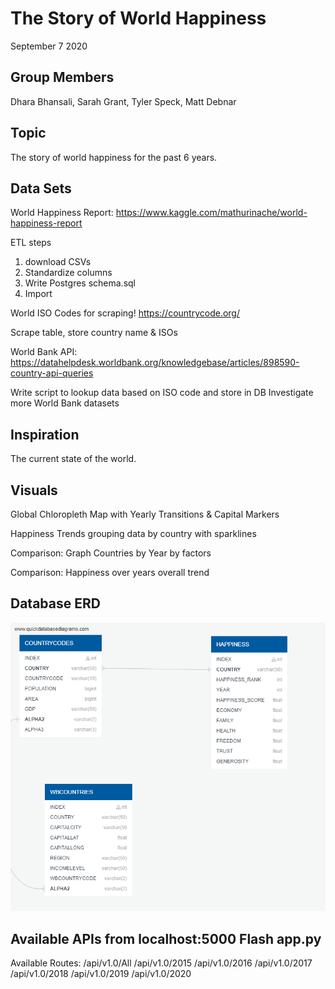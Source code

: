 # The Story of World Happiness
September 7 2020

## Group Members
Dhara Bhansali, Sarah Grant, Tyler Speck, Matt Debnar

## Topic
The story of world happiness for the past 6 years.

## Data Sets
World Happiness Report: https://www.kaggle.com/mathurinache/world-happiness-report

ETL steps
1. download CSVs
2. Standardize columns
3. Write Postgres schema.sql
4. Import

World ISO Codes for scraping! https://countrycode.org/ 

Scrape table, store country name & ISOs

World Bank API: https://datahelpdesk.worldbank.org/knowledgebase/articles/898590-country-api-queries

Write script to lookup data based on ISO code and store in DB
Investigate more World Bank datasets

## Inspiration
The current state of the world.

## Visuals
Global Chloropleth Map with Yearly Transitions & Capital Markers

Happiness Trends grouping data by country with sparklines

Comparison: Graph Countries by Year by factors

Comparison: Happiness over years overall trend

## Database ERD
![HAPPINESSDB_ERD.png](HAPPINESSDB_ERD.png)

## Available APIs from localhost:5000 Flash app.py
Available Routes:
/api/v1.0/All
/api/v1.0/2015
/api/v1.0/2016
/api/v1.0/2017
/api/v1.0/2018
/api/v1.0/2019
/api/v1.0/2020
